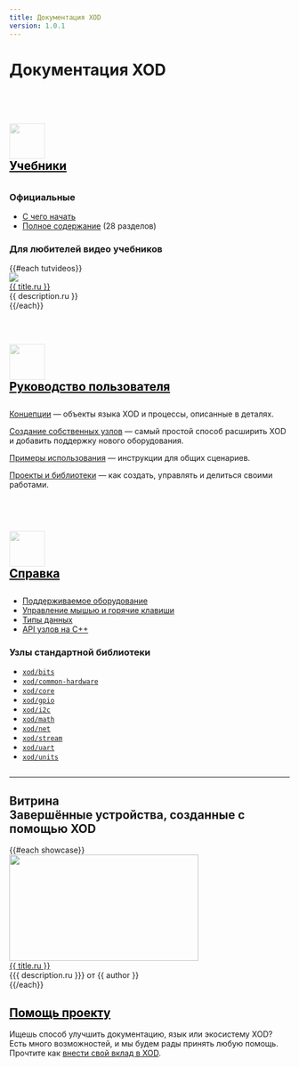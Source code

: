 ```yaml
---
title: Документация XOD
version: 1.0.1
---
```


<style>
/* Force linked headers to be black, not blue */
h2 a {
  color: black;
  text-decoration: underline;
}

h2.icon.header {
  padding: 1.5em 0 0.5em 0;
}

/* Style for tutorial/guide/reference icons */
.ui.icon.header img {
  width: 64px;
  opacity: 0.4;
}

#showcase-cards .card {
  width: 340px;
}

/* No space below a card image */
#showcase-cards .image {
  font-size: 0;
}

/* Keep all images the same size */
#showcase-cards .card img {
  width: 100%;
  height: 191px; /* Aspect ratio 16/9 for 340px width */
  object-fit: cover;
}
</style>

# Документация XOD

<div class="ui three column doubling stackable horizontally padded grid">

<!------------------------ Tutorial ------------------------->
<div class="column">
<h2 class="ui icon header">
  <a href="./tutorial/">
    <img src="./__img__/tutorial.svg" />
  </a>
  <div class="content">
    <a href="./tutorial/">Учебники</a>
  </div>
</h2>

<h3 class="ui header">Официальные</h3>

- [С чего начать](./tutorial/install/)
- [Полное содержание](./tutorial/) (28 разделов)

<h3>Для любителей видео учебников</h3>

<div class="ui relaxed list">
  {{#each tutvideos}}
    <div class="item">
      <img class="ui avatar image" src="{{ avatar }}">
      <div class="content">
        <a href="{{ url.ru }}" target="_blank">{{ title.ru }}</a>
        <!-- counter _blank underscore ↑ -->
        <div class="description">{{ description.ru }}</div>
      </div>
    </div>
  {{/each}}
</div>

</div><!-- column -->

<!-------------------------- Guide -------------------------->
<div class="column">
<h2 class="ui icon header">
  <a href="./guide/">
    <img src="./__img__/guide.svg" />
  </a>
  <div class="content">
    <a href="./guide/">Руководство пользователя</a>
  </div>
</h2>

[Концепции](./guide/#концепции) — объекты языка XOD и процессы, описанные в деталях.

[Создание собственных узлов](./guide/#создание-собственных-узлов) — самый простой способ расширить XOD и добавить поддержку нового оборудования.

[Примеры использования](./guide/#примеры-использования) — инструкции для общих сценариев.

[Проекты и библиотеки](./guide/#проекты-и-библиотеки) — как создать, управлять и делиться своими работами.

</div><!-- column -->

<!------------------------ Reference ------------------------>
<div class="column">
<h2 class="ui icon header">
  <a href="./reference">
    <img src="./__img__/reference.svg" />
  </a>
  <div class="content">
    <a href="./reference/">Справка</a>
  </div>
</h2>
<div><!-- A div to force the following list to be the first-child and suppress margins -->

- [Поддерживаемое оборудование](./reference/supported-hardware/)
  <i class="ui large green microchip icon"></i>
- [Управление мышью и горячие клавиши](./reference/shortcuts/)
- [Типы данных](./reference/data-types/)
- [API узлов на C++](./reference/node-cpp-api/)

</div>
<h3 class="ui header">Узлы стандартной библиотеки</h3>

- [`xod/bits`](https://xod.io/libs/xod/bits/)
- [`xod/common-hardware`](https://xod.io/libs/xod/common-hardware/)
- [`xod/core`](https://xod.io/libs/xod/core/)
  <i class="ui small yellow star outline icon"></i>
- [`xod/gpio`](https://xod.io/libs/xod/gpio/)
- [`xod/i2c`](https://xod.io/libs/xod/i2c/)
- [`xod/math`](https://xod.io/libs/xod/math/)
- [`xod/net`](https://xod.io/libs/xod/net/)
- [`xod/stream`](https://xod.io/libs/xod/stream/)
- [`xod/uart`](https://xod.io/libs/xod/uart/)
- [`xod/units`](https://xod.io/libs/xod/units/)

</div><!-- column -->

</div><!-- grid -->

---

<h2 id="showcase" class="ui header">
  <div class="content">
    Витрина
    <div class="sub header">Завершённые устройства, созданные с помощью XOD</div>
  </div>
</h2>

<div id="showcase-cards" class="ui cards">
  {{#each showcase}}
    <div class="card">
      <div class="image">
        <a href="{{ url }}" target="_blank"><img src="{{ image }}" /></a>
        <!-- counter _blank underscore ↑ -->
      </div>
      <div class="content">
        <a class="header" href="{{ url }}" target="_blank">{{ title.ru }}</a>
        <!-- counter _blank underscore ↑ -->
        <div class="meta">{{{ description.ru }}} от {{ author }}</div>
      </div>
    </div>
  {{/each}}
</div>

<h2 id="contributing" class="ui header"><a href="./contributing/">Помощь проекту</a></h2>

Ищешь способ улучшить документацию, язык или экосистему XOD? Есть много возможностей, и мы будем рады принять любую помощь. Прочтите как [внести свой вклад в XOD](./contributing/).
